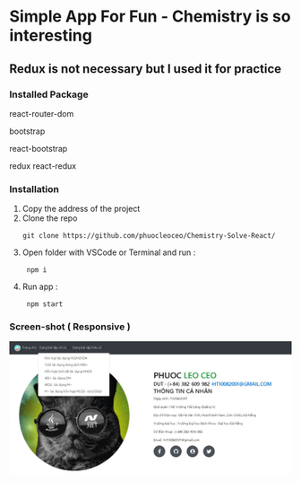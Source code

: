 # Simple App For Fun - Chemistry is so interesting

## Redux is not necessary but I used it for practice

### Installed Package
react-router-dom

bootstrap

react-bootstrap

redux react-redux

### Installation

1. Copy the address of the project
2. Clone the repo
   ```
   git clone https://github.com/phuocleoceo/Chemistry-Solve-React/
   ```
3. Open folder with VSCode or Terminal and run :
   ```
    npm i
   ```
4. Run app :
   ```
    npm start
   ```

### Screen-shot ( Responsive )
<img src="https://raw.githubusercontent.com/phuocleoceo/Chemistry-Solve-React/master/Capture.JPG"  alt="HP">